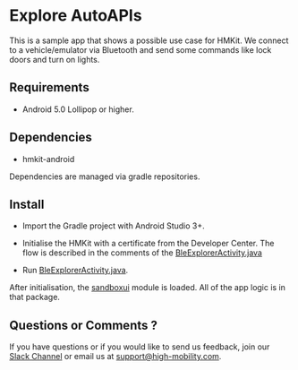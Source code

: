 # Explore AutoAPIs

This is a sample app that shows a possible use case for HMKit. We connect to a vehicle/emulator via
Bluetooth and send some commands like lock doors and turn on lights.

## Requirements

* Android 5.0 Lollipop or higher.

## Dependencies

* hmkit-android

Dependencies are managed via gradle repositories.

## Install

* Import the Gradle project with Android Studio 3+.

* Initialise the HMKit with a certificate from the Developer Center. The flow is described in the
comments of the [BleExplorerActivity.java](https://github.com/highmobility/hm-android-bluetooth-auto-api-explorer/blob/master/ble-explorer-app/src/main/java/com/highmobility/exploreautoapis/BleExplorerActivity.java#L33)

* Run [BleExplorerActivity.java](https://github.com/highmobility/hm-android-bluetooth-auto-api-explorer/blob/master/ble-explorer-app/src/main/java/com/highmobility/exploreautoapis/BleExplorerActivity.java#L21).

After initialisation, the [sandboxui](https://github.com/highmobility/hm-android-bluetooth-auto-api-explorer/tree/master/sandboxui/src/main/java/com/highmobility/sandboxui) module is loaded. All of the app logic is in that package.

## Questions or Comments ?

If you have questions or if you would like to send us feedback, join our [Slack Channel](https://slack.high-mobility.com/) or email us at [support@high-mobility.com](mailto:support@high-mobility.com).
